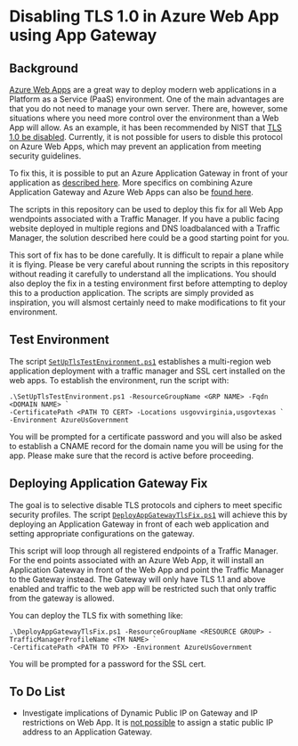 Disabling TLS 1.0 in Azure Web App using App Gateway
====================================================

Background
----------

[Azure Web Apps](https://azure.microsoft.com/en-us/services/app-service/web/) are a great way to deploy modern web applications in a Platform as a Service (PaaS) environment. One of the main advantages are that you do not need to manage your own server. There are, however, some situations where you need more control over the environment than a Web App will allow. As an example, it has been recommended by NIST that [TLS 1.0 be disabled](https://www.nist.gov/news-events/news/2014/04/nist-revises-guide-use-transport-layer-security-tls-networks). Currently, it is not possible for users to disble this protocol on Azure Web Apps, which may prevent an application from meeting security guidelines. 

To fix this, it is possible to put an Azure Application Gateway in front of your application as [described here](https://docs.microsoft.com/en-us/azure/application-gateway/application-gateway-end-to-end-ssl-powershell). More specifics on combining Azure Application Gateway and Azure Web Apps can also be [found here](https://docs.microsoft.com/en-us/azure/application-gateway/application-gateway-web-app-powershell).

The scripts in this repository can be used to deploy this fix for all Web App wendpoints associated with a Traffic Manager. If you have a public facing website deployed in multiple regions and DNS loadbalanced with a Traffic Manager, the solution described here could be a good starting point for you. 

This sort of fix has to be done carefully. It is difficult to repair a plane while it is flying. Please be very careful about running the scripts in this repository without reading it carefully to understand all the implications. You should also deploy the fix in a testing environment first before attempting to deploy this to a production application. The scripts are simply provided as inspiration, you will alsmost certainly need to make modifications to fit your environment. 


Test Environment
-----------------

The script [`SetUpTlsTestEnvironment.ps1`](SetUpTlsEnvironment.ps1) establishes a multi-region web application deployment with a traffic manager and SSL cert installed on the web apps. To establish the environment, run the script with:

```commandline
.\SetUpTlsTestEnvironment.ps1 -ResourceGroupName <GRP NAME> -Fqdn <DOMAIN NAME> `
-CertificatePath <PATH TO CERT> -Locations usgovvirginia,usgovtexas `
-Environment AzureUsGovernment
```

You will be prompted for a certificate password and you will also be asked to establish a CNAME record for the domain name you will be using for the app. Please make sure that the record is active before proceeding. 


Deploying Application Gateway Fix
----------------------------------

The goal is to selective disable TLS protocols and ciphers to meet specific security profiles. The script [`DeployAppGatewayTlsFix.ps1`](DeployAppGatewayTlsFix.ps1) will achieve this by deploying an Application Gateway in front of each web application and setting appropriate configurations on the gateway. 

This script will loop through all registered endpoints of a Traffic Manager. For the end points associated with an
Azure Web App, it will install an Application Gateway in front of the Web App and point the Traffic Manager to the 
Gateway instead. The Gateway will only have TLS 1.1 and above enabled and traffic to the web app will be restricted
such that only traffic from the gateway is allowed. 

You can deploy the TLS fix with something like:

```commandline
.\DeployAppGatewayTlsFix.ps1 -ResourceGroupName <RESOURCE GROUP> -TrafficManagerProfileName <TM NAME> `
-CertificatePath <PATH TO PFX> -Environment AzureUsGovernment
```

You will be prompted for a password for the SSL cert.

To Do List
----------

 * Investigate implications of Dynamic Public IP on Gateway and IP restrictions on Web App. It is [not possible](https://docs.microsoft.com/en-us/azure/virtual-network/virtual-network-ip-addresses-overview-arm) to assign a static public IP address to an Application Gateway. 
